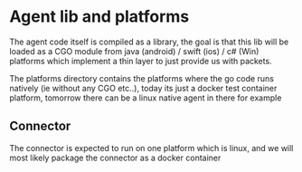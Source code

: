 # Agent lib and platforms

The agent code itself is compiled as a library, the goal is that this lib 
will be loaded as a CGO module from java (android) / swift (ios) / c# (Win)
platforms which implement a thin layer to just provide us with packets.

The platforms directory contains the platforms where the go code runs natively
(ie without any CGO etc..), today its just a docker test container platform,
tomorrow there can be a linux native agent in there for example

## Connector

The connector is expected to run on one platform which is linux, and we will
most likely package the connector as a docker container
